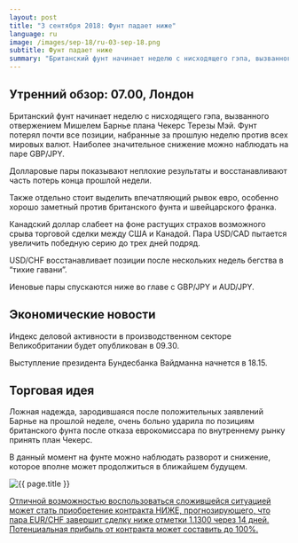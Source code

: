 ```yaml
---
layout: post
title: "3 сентября 2018: Фунт падает ниже"
language: ru
image: /images/sep-18/ru-03-sep-18.png
subtitle: Фунт падает ниже
summary: "Британский фунт начинает неделю с нисходящего гэпа, вызванного отвержением Мишелем Барнье плана Чекерс Терезы Мэй. Фунт потерял почти все позиции, набранные за прошлую неделю против всех мировых валют"
---
```

## Утренний обзор: 07.00, Лондон
 
Британский фунт начинает неделю с нисходящего гэпа, вызванного отвержением Мишелем Барнье плана Чекерс Терезы Мэй. Фунт потерял почти все позиции, набранные за прошлую неделю против всех мировых валют. Наиболее значительное снижение можно наблюдать на паре GBP/JPY.

Долларовые пары показывают неплохие результаты и восстанавливают часть потерь конца прошлой недели.

Также отдельно стоит выделить впечатляющий рывок евро, особенно хорошо заметный против британского фунта и швейцарского франка.

Канадский доллар слабеет на фоне растущих страхов возможного срыва торговой сделки между США и Канадой. Пара USD/CAD пытается увеличить победную серию до трех дней подряд.

USD/CHF восстанавливает позиции после нескольких недель бегства в “тихие гавани”.

Иеновые пары спускаются ниже во главе с GBP/JPY и AUD/JPY.
 
## Экономические новости
 
Индекс деловой активности в производственном секторе Великобритании будет опубликован в 09.30.

Выступление президента Бундесбанка Вайдманна начнется в 18.15.
 
## Торговая идея
 
Ложная надежда, зародившаяся после положительных заявлений Барнье на прошлой неделе, очень больно ударила по позициям британского фунта после отказа еврокомиссара по внутреннему рынку принять план Чекерс. 

В данный момент на фунте можно наблюдать разворот и снижение, которое вполне может продолжиться в ближайшем будущем.

<img src="{{ site.url }}/images/sep-18/ru-03-sep-18.png" alt="{{ page.title }}"  title="{{ page.title }}">

<a href="%LINK%%?currency=USD&market=forex&underlying=frxEURCHF&formname=higherlower&duration_amount=14&duration_units=d&amount=10&amount_type=stake&expiry_type=duration&barrier=1.1300" target="_blank">Отличной возможностью воспользоваться сложившейся ситуацией может стать приобретение контракта НИЖЕ, прогнозирующего, что пара EUR/CHF завершит сделку ниже отметки 1.1300 через 14 дней. Потенциальная прибыль от контракта может составить до 100%.</a>
